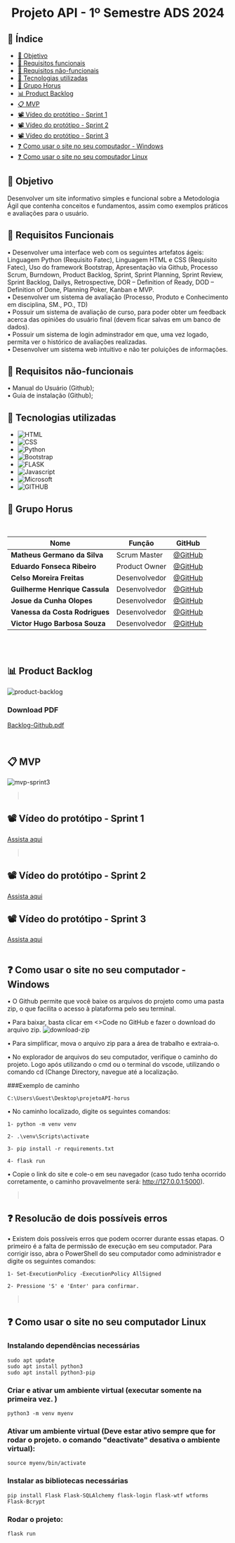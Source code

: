 <h1 align="center">Projeto API - 1º Semestre ADS 2024 </h1>

## 🔗 Índice
* [🎯 Objetivo](#-objetivo)
* [📍 Requisitos funcionais](#-requisitos-funcionais)
* [📍 Requisitos não-funcionais](#-requisitos-não-funcionais)
* [🔧 Tecnologias utilizadas](#-tecnologias-utilizadas)
* [👥 Grupo Horus](#-grupo-horus)
* [📊 Product Backlog](#-product-backlog)
* [📋 MVP](#-mvp)
* [📽️ Vídeo do protótipo - Sprint 1](#️-vídeo-do-protótipo---sprint-1)
* [📽️ Vídeo do protótipo - Sprint 2](#️-vídeo-do-protótipo---sprint-2)
* [📽️ Vídeo do protótipo - Sprint 3](#️-vídeo-do-protótipo---sprint-3)
* [❓ Como usar o site no seu computador - Windows](#-como-usar-o-site-no-seu-computador---windows)
* [❓ Como usar o site no seu computador Linux](#-como-usar-o-site-no-seu-computador-linux)


## 🎯 Objetivo

Desenvolver um site informativo simples e funcional sobre a Metodologia Ágil que contenha conceitos e fundamentos, assim como exemplos práticos e avaliações para o usuário.

## 📍 Requisitos Funcionais
• Desenvolver uma interface web com os seguintes artefatos ágeis: Linguagem Python (Requisito Fatec), Linguagem HTML e CSS (Requisito Fatec), Uso do framework Bootstrap, Apresentação via Github, Processo Scrum, Burndown, Product Backlog, Sprint, Sprint Planning, Sprint Review, Sprint Backlog, Dailys, Retrospective, DOR – Definition of Ready, DOD – Definition of Done, Planning Poker, Kanban e MVP. 
<br>
• Desenvolver um sistema de avaliação (Processo, Produto e Conhecimento em disciplina, SM., PO., TD)
<br>
• Possuir um sistema de avaliação de curso, para poder obter um feedback acerca das opiniões do usuário final (devem ficar salvas em um banco de dados). 
<br>
• Possuir um sistema de login adminstrador em que, uma vez logado, permita ver o histórico de avaliações realizadas.
<br>
• Desenvolver um sistema web intuitivo e não ter poluições de informações.



## 📍 Requisitos não-funcionais

• Manual do Usuário (Github);
<br>
• Guia de instalação (Github);

## 🔧 Tecnologias utilizadas

- ![HTML](https://img.shields.io/badge/HTML5-E34F26?style=for-the-badge&logo=html5&logoColor=white)
- ![CSS](https://img.shields.io/badge/CSS-239120?&style=for-the-badge&logo=css3&logoColor=white)
- ![Python](https://img.shields.io/badge/Python-14354C?style=for-the-badge&logo=python&logoColor=white)
- ![Bootstrap](https://img.shields.io/badge/Bootstrap-563D7C?style=for-the-badge&logo=bootstrap&logoColor=white) 
- ![FLASK](https://img.shields.io/badge/Flask-000000?style=for-the-badge&logo=flask&logoColor=white) 
- ![Javascript](https://img.shields.io/badge/JavaScript-F7DF1E?style=for-the-badge&logo=javascript&logoColor=black)
- ![Microsoft](https://img.shields.io/badge/Microsoft_Office-D83B01?style=for-the-badge&logo=microsoft-office&logoColor=white)
- ![GITHUB](https://img.shields.io/badge/GitHub-100000?style=for-the-badge&logo=github&logoColor=white)

## 👥 Grupo Horus

<br>

|Nome|Função|GitHub|
| -------- |-------- |-------- |
|**Matheus Germano da Silva**|Scrum Master|[@GitHub](https://github.com/m-germano)|
|**Eduardo Fonseca Ribeiro**|Product Owner|[@GitHub](https://github.com/haisper)|
|**Celso Moreira Freitas**|Desenvolvedor|[@GitHub](https://github.com/yCels)|
|**Guilherme Henrique Cassula**|Desenvolvedor|[@GitHub](https://github.com/guih0412)|
|**Josue da Cunha Olopes**|Desenvolvedor|[@GitHub](https://github.com/jo-olopes)|
|**Vanessa da Costa Rodrigues**|Desenvolvedor|[@GitHub](https://github.com/Doryumi)|
|**Victor Hugo Barbosa Souza**|Desenvolvedor|[@GitHub](https://github.com/victor4486)|

<br><br>

## 📊 Product Backlog
![product-backlog](https://github.com/m-germano/projetoAPI-horus/assets/107308515/69e55010-4993-4aeb-83ae-3d2c6c773e39)

### Download PDF
[Backlog-Github.pdf](https://github.com/m-germano/projetoAPI-horus/files/15214824/Backlog-Github.pdf)

<br>

## 📋 MVP

![mvp-sprint3](https://github.com/m-germano/projetoAPI-horus/assets/107308515/8523af61-a87f-4ce4-a5e2-bb8ad572cf0c)
><br>

## 📽️ Vídeo do protótipo - Sprint 1

[Assista aqui](https://github.com/m-germano/projetoAPI-horus/assets/107308515/5e84e16a-0893-48e1-8057-933bebb8b9e8)
><br>

## 📽️ Vídeo do protótipo - Sprint 2

[Assista aqui](https://github.com/m-germano/projetoAPI-horus/assets/107308515/1f97bafe-1a7f-46fb-8afd-d33b52c9a5bd)

## 📽️ Vídeo do protótipo - Sprint 3

[Assista aqui](https://github.com/m-germano/projetoAPI-horus/assets/107308515/229adefd-e2b8-4674-96bf-41d13fc17b04)
<br>
<br>
## ❓ Como usar o site no seu computador - Windows

• O Github permite que você baixe os arquivos do projeto como uma pasta zip, o que facilita o acesso à plataforma pelo seu terminal.

• Para baixar, basta clicar em <>Code no GitHub e fazer o download do arquivo zip.
![download-zip](https://github.com/m-germano/projetoAPI-horus/assets/107308515/c8c982a9-2daa-4103-aee1-c71ac97f8cd5)

• Para simplificar, mova o arquivo zip para a área de trabalho e extraia-o.

• No explorador de arquivos do seu computador, verifique o caminho do projeto. Logo após utilizando o cmd ou o terminal do vscode, utilizando o comando cd (Change Directory, navegue até a localização.

###Exemplo de caminho

```
C:\Users\Guest\Desktop\projetoAPI-horus
```
• No caminho localizado, digite os seguintes comandos:

```
1- python -m venv venv

2- .\venv\Scripts\activate

3- pip install -r requirements.txt

4- flask run

```

• Copie o link do site e cole-o em seu navegador (caso tudo tenha ocorrido corretamente, o caminho provavelmente será: http://127.0.0.1:5000).
><br>

## ❓ Resolucão de dois possíveis erros
• Existem dois possíveis erros que podem ocorrer durante essas etapas. O primeiro é a falta de permissão de execução em seu computador. Para corrigir isso, abra o PowerShell do seu computador como administrador e digite os seguintes comandos:

```
1- Set-ExecutionPolicy -ExecutionPolicy AllSigned

2- Pressione 'S' e 'Enter' para confirmar.
```
><br>
## ❓ Como usar o site no seu computador Linux

###  Instalando dependências necessárias
```
sudo apt update
sudo apt install python3
sudo apt install python3-pip
```

### Criar e ativar um ambiente virtual (executar somente na primeira vez. )
```
python3 -m venv myenv
```

### Ativar um ambiente virtual (Deve estar ativo sempre que for rodar o projeto. o comando "deactivate" desativa o ambiente virtual):
```
source myenv/bin/activate
```

### Instalar as bibliotecas necessárias
```
pip install Flask Flask-SQLAlchemy flask-login flask-wtf wtforms Flask-Bcrypt
```

### Rodar o projeto:
```
flask run 

```
